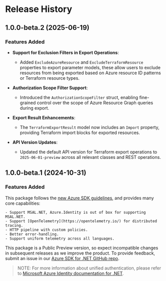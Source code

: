 # Release History

## 1.0.0-beta.2 (2025-06-19)

### Features Added

- **Support for Exclusion Filters in Export Operations**:
  - Added `ExcludeAzureResource` and `ExcludeTerraformResource` properties to export parameter models,
    these allow users to exclude resources from being exported based on Azure resource ID patterns or Terraform resource types.

- **Authorization Scope Filter Support**:
  - Introduced the `AuthorizationScopeFilter` struct, enabling fine-grained control over the scope of Azure Resource Graph queries during export.

- **Export Result Enhancements**:
  - The `TerraformExportResult` model now includes an `Import` property, providing Terraform import blocks for exported resources.

- **API Version Updates**:
  - Updated the default API version for Terraform export operations to `2025-06-01-preview` across all relevant classes and REST operations.

## 1.0.0-beta.1 (2024-10-31)

### Features Added

This package follows the [new Azure SDK guidelines](https://azure.github.io/azure-sdk/general_introduction.html), and provides many core capabilities:

    - Support MSAL.NET, Azure.Identity is out of box for supporting MSAL.NET.
    - Support [OpenTelemetry](https://opentelemetry.io/) for distributed tracing.
    - HTTP pipeline with custom policies.
    - Better error-handling.
    - Support uniform telemetry across all languages.

This package is a Public Preview version, so expect incompatible changes in subsequent releases as we improve the product. To provide feedback, submit an issue in our [Azure SDK for .NET GitHub repo](https://github.com/Azure/azure-sdk-for-net/issues).

> NOTE: For more information about unified authentication, please refer to [Microsoft Azure Identity documentation for .NET](https://learn.microsoft.com/dotnet/api/overview/azure/identity-readme?view=azure-dotnet).
